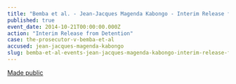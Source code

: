 ```yaml
---
title: "Bemba et al. - Jean-Jacques Magenda Kabongo - Interim Release from Detention"
published: true
event_date: 2014-10-21T00:00:00.000Z
action: "Interim Release from Detention"
case: the-prosecutor-v-bemba-et-al
accused: jean-jacques-magenda-kabongo
slug: bemba-et-al-events-jean-jacques-magenda-kabongo-interim-release-from-detention
---
```


[Made public](https://www.icc-cpi.int/iccdocs/doc/doc1845009.pdf)
